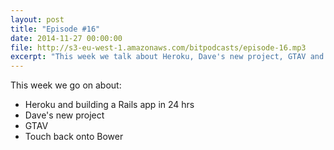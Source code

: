 ```yaml
---
layout: post
title: "Episode #16"
date: 2014-11-27 00:00:00
file: http://s3-eu-west-1.amazonaws.com/bitpodcasts/episode-16.mp3
excerpt: "This week we talk about Heroku, Dave's new project, GTAV and some more Bower."
---
```


This week we go on about:

* Heroku and building a Rails app in 24 hrs
* Dave's new project
* GTAV
* Touch back onto Bower
